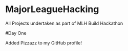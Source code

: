 # MajorLeagueHacking
All Projects undertaken as part of MLH Build Hackathon

#Day One

Added Pizzazz to my GitHub profile!

